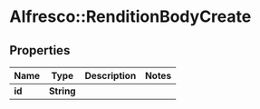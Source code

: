 # Alfresco::RenditionBodyCreate

## Properties
Name | Type | Description | Notes
------------ | ------------- | ------------- | -------------
**id** | **String** |  | 


